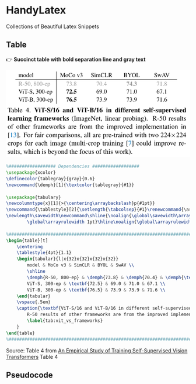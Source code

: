# HandyLatex

Collections of Beautiful Latex Snippets

## Table

:point_right: **Succinct table with bold separation line and gray text**

<center><img src="imgs/table4_mocov3.png" alt="table4_mocov3" width="600"/></center>

```latex
%################## Dependencies ##################
\usepackage{xcolor}
\definecolor{tablegray}{gray}{0.6}
\newcommand{\demph}[1]{\textcolor{tablegray}{#1}}

\usepackage{tabulary}
\newcolumntype{x}[1]{>{\centering\arraybackslash}p{#1pt}}
\newcommand{\tablestyle}[2]{\setlength{\tabcolsep}{#1}\renewcommand{\arraystretch}{#2}\centering\footnotesize}
\newlength\savewidth\newcommand\shline{\noalign{\global\savewidth\arrayrulewidth
        \global\arrayrulewidth 1pt}\hline\noalign{\global\arrayrulewidth\savewidth}}

%##################################################################################################
\begin{table}[t]
    \centering
    \tablestyle{4pt}{1.1}
    \begin{tabular}{l|x{32}x{32}x{32}x{32}}
        model & MoCo v3 & SimCLR & BYOL & SwAV \\
        \shline
        \demph{R-50, 800-ep} & \demph{73.8} & \demph{70.4} & \demph{\textbf{74.3}} & \demph{71.8} \\
        ViT-S, 300-ep & \textbf{72.5} & 69.0 & 71.0 & 67.1 \\
        ViT-B, 300-ep & \textbf{76.5} & 73.9 & 73.9 & 71.6 \\
    \end{tabular}
    \vspace{.5em}
    \caption{\textbf{ViT-S/16 and ViT-B/16 in different self-supervised learning frameworks} (ImageNet, linear probing).
        R-50 results of other frameworks are from the improved implementation in \cite{Chen2021}. For fair comparisons, all are pre-trained with two 224$\times$224 crops for each image (multi-crop training \cite{Caron2020} could improve results, which is beyond the focus of this work).
        \label{tab:vit_vs_frameworks}
    }
\end{table}
%##################################################################################################
```

Source: Table 4 from [An Empirical Study of Training Self-Supervised Vision Transformers](https://arxiv.org/abs/2104.02057) Table 4

## Pseudocode
